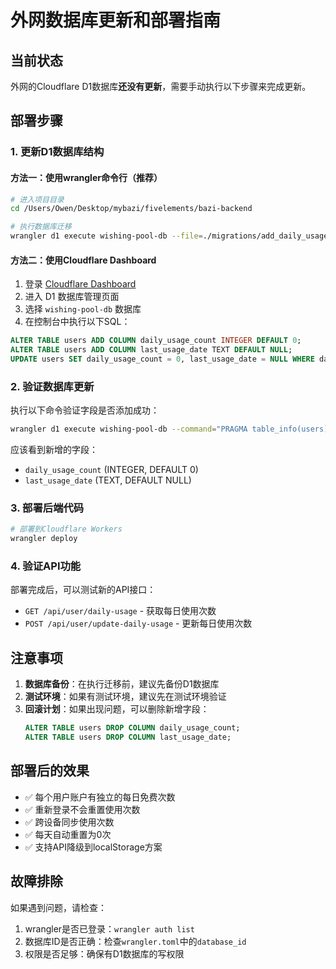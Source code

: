 # 外网数据库更新和部署指南

## 当前状态
外网的Cloudflare D1数据库**还没有更新**，需要手动执行以下步骤来完成更新。

## 部署步骤

### 1. 更新D1数据库结构

#### 方法一：使用wrangler命令行（推荐）
```bash
# 进入项目目录
cd /Users/Owen/Desktop/mybazi/fivelements/bazi-backend

# 执行数据库迁移
wrangler d1 execute wishing-pool-db --file=./migrations/add_daily_usage_fields.sql
```

#### 方法二：使用Cloudflare Dashboard
1. 登录 [Cloudflare Dashboard](https://dash.cloudflare.com)
2. 进入 D1 数据库管理页面
3. 选择 `wishing-pool-db` 数据库
4. 在控制台中执行以下SQL：
```sql
ALTER TABLE users ADD COLUMN daily_usage_count INTEGER DEFAULT 0;
ALTER TABLE users ADD COLUMN last_usage_date TEXT DEFAULT NULL;
UPDATE users SET daily_usage_count = 0, last_usage_date = NULL WHERE daily_usage_count IS NULL;
```

### 2. 验证数据库更新
执行以下命令验证字段是否添加成功：
```bash
wrangler d1 execute wishing-pool-db --command="PRAGMA table_info(users);"
```

应该看到新增的字段：
- `daily_usage_count` (INTEGER, DEFAULT 0)
- `last_usage_date` (TEXT, DEFAULT NULL)

### 3. 部署后端代码
```bash
# 部署到Cloudflare Workers
wrangler deploy
```

### 4. 验证API功能
部署完成后，可以测试新的API接口：
- `GET /api/user/daily-usage` - 获取每日使用次数
- `POST /api/user/update-daily-usage` - 更新每日使用次数

## 注意事项

1. **数据库备份**：在执行迁移前，建议先备份D1数据库
2. **测试环境**：如果有测试环境，建议先在测试环境验证
3. **回滚计划**：如果出现问题，可以删除新增字段：
   ```sql
   ALTER TABLE users DROP COLUMN daily_usage_count;
   ALTER TABLE users DROP COLUMN last_usage_date;
   ```

## 部署后的效果

- ✅ 每个用户账户有独立的每日免费次数
- ✅ 重新登录不会重置使用次数
- ✅ 跨设备同步使用次数
- ✅ 每天自动重置为0次
- ✅ 支持API降级到localStorage方案

## 故障排除

如果遇到问题，请检查：
1. wrangler是否已登录：`wrangler auth list`
2. 数据库ID是否正确：检查`wrangler.toml`中的`database_id`
3. 权限是否足够：确保有D1数据库的写权限